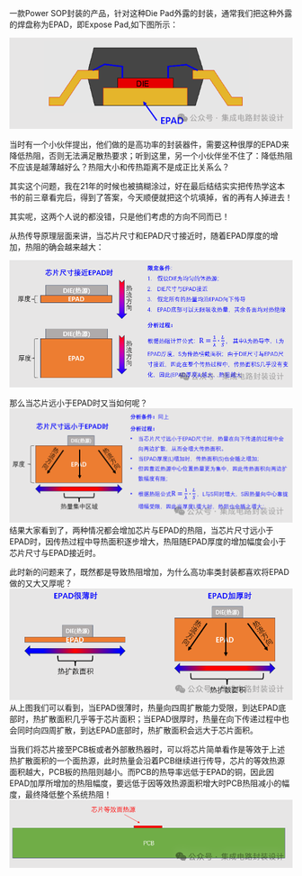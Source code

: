 一款Power SOP封装的产品，针对这种Die Pad外露的封装，通常我们把这种外露的焊盘称为EPAD，即Expose Pad,如下图所示：

![](https://raw.githubusercontent.com/LeroyK111/pictureBed/master/20250225094539.png)

当时有一个小伙伴提出，他们做的是高功率的封装器件，需要这种很厚的EPAD来降低热阻，否则无法满足散热要求；听到这里，另一个小伙伴坐不住了：降低热阻不应该是越薄越好么？热阻大小和传热距离不是成正比关系么？

其实这个问题，我在21年的时候也被搞糊涂过，好在最后结结实实把传热学这本书的前三章看完后，得到了答案，今天顺便就把这个坑填掉，省的再有人掉进去！

其实呢，这两个人说的都没错，只是他们考虑的方向不同而已！

从热传导原理层面来讲，当芯片尺寸和EPAD尺寸接近时，随着EPAD厚度的增加，热阻的确会越来越大：

![](https://raw.githubusercontent.com/LeroyK111/pictureBed/master/20250225094554.png)

那么当芯片远小于EPAD时又当如何呢？
![](https://raw.githubusercontent.com/LeroyK111/pictureBed/master/20250225094609.png)
结果大家看到了，两种情况都会增加芯片与EPAD的热阻，当芯片尺寸远小于EPAD时，因传热过程中导热面积逐步增大，热阻随EPAD厚度的增加幅度会小于芯片尺寸与EPAD接近时。

此时新的问题来了，既然都是导致热阻增加，为什么高功率类封装都喜欢将EPAD做的又大又厚呢？
![](https://raw.githubusercontent.com/LeroyK111/pictureBed/master/20250225094622.png)
从上图我们可以看到，当EPAD很薄时，热量向四周扩散能力受限，到达EPAD底部时，热扩散面积几乎等于芯片面积；当EPAD很厚时，热量在向下传递过程中也会同时向四周扩散，到达EPAD底部时，热扩散面积会远大于芯片面积。

当我们将芯片接至PCB板或者外部散热器时，可以将芯片简单看作是等效于上述热扩散面积的一个面热源，此时热量会沿着PCB继续进行传导，芯片的等效热源面积越大，PCB板的热阻则越小。而PCB的热导率远低于EPAD的铜，因此因EPAD加厚所增加的热阻幅度，要远低于因等效热源面积增大时PCB热阻减小的幅度，最终降低整个系统热阻！
![](https://raw.githubusercontent.com/LeroyK111/pictureBed/master/20250225094635.png)

